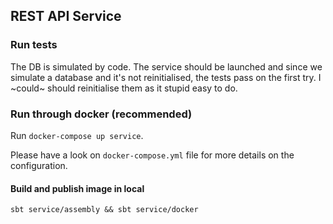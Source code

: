 ## REST API Service

### Run tests

The DB is simulated by code.
The service should be launched and since we simulate a database and it's not reinitialised, the tests pass on the first try.
I ~could~ should reinitialise them as it stupid easy to do.

### Run through docker (recommended)

Run `docker-compose up service`.

Please have a look on `docker-compose.yml` file for more details on the configuration.

#### Build and publish image in local

`sbt service/assembly && sbt service/docker`